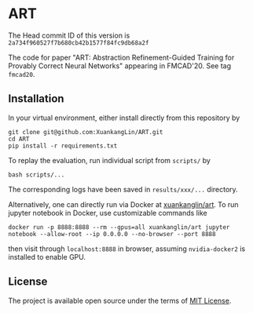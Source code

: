 # ART

The Head commit ID of this version is `2a734f960527f7b680cb42b1577f84fc9db68a2f`

The code for paper "ART: Abstraction Refinement-Guided Training for Provably
Correct Neural Networks" appearing in FMCAD'20. See tag `fmcad20`.


## Installation

In your virtual environment, either install directly from this repository by
```
git clone git@github.com:XuankangLin/ART.git
cd ART
pip install -r requirements.txt
```

To replay the evaluation, run individual script from `scripts/` by
```
bash scripts/...
```
The corresponding logs have been saved in `results/xxx/...` directory.

Alternatively, one can directly run via Docker at
[xuankanglin/art](https://hub.docker.com/r/xuankanglin/art). To run jupyter
notebook in Docker, use customizable commands like
```
docker run -p 8888:8888 --rm --gpus=all xuankanglin/art jupyter notebook --allow-root --ip 0.0.0.0 --no-browser --port 8888
```
then visit through `localhost:8888` in browser, assuming `nvidia-docker2` is
installed to enable GPU.


## License

The project is available open source under the terms of [MIT
License](https://opensource.org/licenses/MIT).

